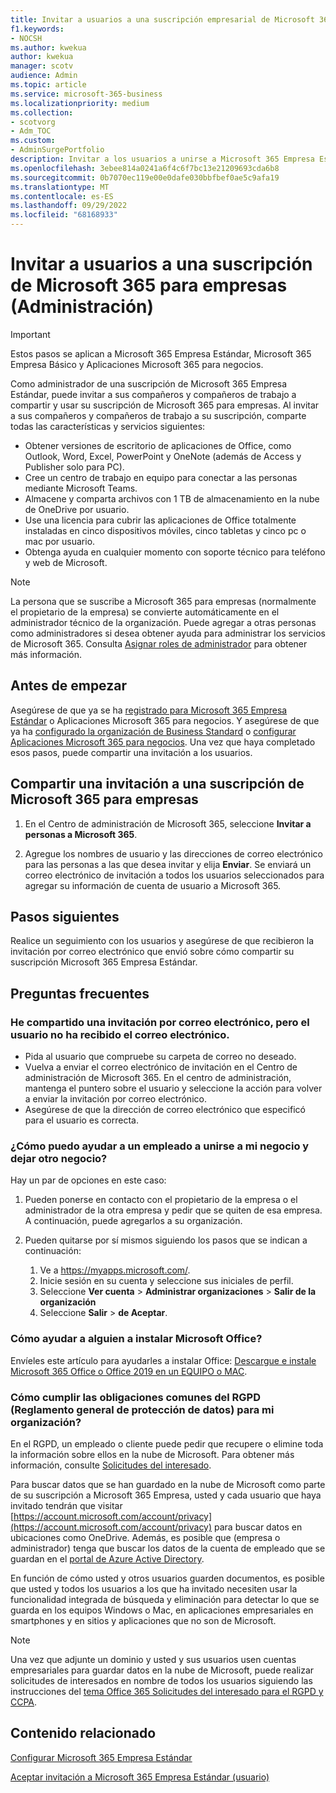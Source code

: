```yaml
---
title: Invitar a usuarios a una suscripción empresarial de Microsoft 365
f1.keywords:
- NOCSH
ms.author: kwekua
author: kwekua
manager: scotv
audience: Admin
ms.topic: article
ms.service: microsoft-365-business
ms.localizationpriority: medium
ms.collection:
- scotvorg
- Adm_TOC
ms.custom:
- AdminSurgePortfolio
description: Invitar a los usuarios a unirse a Microsoft 365 Empresa Estándar organización
ms.openlocfilehash: 3ebee814a0241a6f4c6f7bc13e21209693cda6b8
ms.sourcegitcommit: 0b7070ec119e00e0dafe030bbfbef0ae5c9afa19
ms.translationtype: MT
ms.contentlocale: es-ES
ms.lasthandoff: 09/29/2022
ms.locfileid: "68168933"
---
```

# <a name="invite-users-to-a-microsoft-365-for-business-subscription-admin"></a>Invitar a usuarios a una suscripción de Microsoft 365 para empresas (Administración)

> [!IMPORTANT]
> Estos pasos se aplican a Microsoft 365 Empresa Estándar, Microsoft 365 Empresa Básico y Aplicaciones Microsoft 365 para negocios.

Como administrador de una suscripción de Microsoft 365 Empresa Estándar, puede invitar a sus compañeros y compañeros de trabajo a compartir y usar su suscripción de Microsoft 365 para empresas. Al invitar a sus compañeros y compañeros de trabajo a su suscripción, comparte todas las características y servicios siguientes:

- Obtener versiones de escritorio de aplicaciones de Office, como Outlook, Word, Excel, PowerPoint y OneNote (además de Access y Publisher solo para PC).
- Cree un centro de trabajo en equipo para conectar a las personas mediante Microsoft Teams.
- Almacene y comparta archivos con 1 TB de almacenamiento en la nube de OneDrive por usuario.
- Use una licencia para cubrir las aplicaciones de Office totalmente instaladas en cinco dispositivos móviles, cinco tabletas y cinco pc o mac por usuario.
- Obtenga ayuda en cualquier momento con soporte técnico para teléfono y web de Microsoft.

> [!Note]
> La persona que se suscribe a Microsoft 365 para empresas (normalmente el propietario de la empresa) se convierte automáticamente en el administrador técnico de la organización. Puede agregar a otras personas como administradores si desea obtener ayuda para administrar los servicios de Microsoft 365. Consulta [Asignar roles de administrador](../add-users/assign-admin-roles.md) para obtener más información.

## <a name="before-you-begin"></a>Antes de empezar

Asegúrese de que ya se ha [registrado para Microsoft 365 Empresa Estándar](signup-business-standard.md) o Aplicaciones Microsoft 365 para negocios. Y asegúrese de que ya ha [configurado la organización de Business Standard](../setup/setup-business-standard.md) o [configurar Aplicaciones Microsoft 365 para negocios](../setup/setup-apps-for-business.md). Una vez que haya completado esos pasos, puede compartir una invitación a los usuarios.

## <a name="share-an-invitation-to-a-microsoft-365-for-business-subscription"></a>Compartir una invitación a una suscripción de Microsoft 365 para empresas

1. En el Centro de administración de Microsoft 365, seleccione **Invitar a personas a Microsoft 365**.

2. Agregue los nombres de usuario y las direcciones de correo electrónico para las personas a las que desea invitar y elija **Enviar**. Se enviará un correo electrónico de invitación a todos los usuarios seleccionados para agregar su información de cuenta de usuario a Microsoft 365.

## <a name="next-steps"></a>Pasos siguientes

Realice un seguimiento con los usuarios y asegúrese de que recibieron la invitación por correo electrónico que envió sobre cómo compartir su suscripción Microsoft 365 Empresa Estándar.

## <a name="frequently-asked-questions"></a>Preguntas frecuentes

### <a name="i-shared-an-email-invite-but-the-user-didnt-receive-the-email"></a>He compartido una invitación por correo electrónico, pero el usuario no ha recibido el correo electrónico.

- Pida al usuario que compruebe su carpeta de correo no deseado.
- Vuelva a enviar el correo electrónico de invitación en el Centro de administración de Microsoft 365. En el centro de administración, mantenga el puntero sobre el usuario y seleccione la acción para volver a enviar la invitación por correo electrónico.
- Asegúrese de que la dirección de correo electrónico que especificó para el usuario es correcta.

### <a name="how-can-i-help-an-employee-join-my-business-and-leave-another-business"></a>¿Cómo puedo ayudar a un empleado a unirse a mi negocio y dejar otro negocio?

Hay un par de opciones en este caso:  

1. Pueden ponerse en contacto con el propietario de la empresa o el administrador de la otra empresa y pedir que se quiten de esa empresa. A continuación, puede agregarlos a su organización.  

2. Pueden quitarse por sí mismos siguiendo los pasos que se indican a continuación:

    1. Ve a https://myapps.microsoft.com/.
    2. Inicie sesión en su cuenta y seleccione sus iniciales de perfil.
    3. Seleccione **Ver cuenta** > **Administrar organizaciones** > **Salir de la organización**
    4. Seleccione **Salir** > **de Aceptar**.

### <a name="how-do-i-help-someone-install-microsoft-office"></a>Cómo ayudar a alguien a instalar Microsoft Office?

Envíeles este artículo para ayudarles a instalar Office: [Descargue e instale Microsoft 365 Office o Office 2019 en un EQUIPO o MAC](https://support.microsoft.com/office/download-and-install-or-reinstall-microsoft-365-or-office-2019-on-a-pc-or-mac-4414eaaf-0478-48be-9c42-23adc4716658).

### <a name="how-do-i-meet-common-gdpr-general-data-protection-regulation-obligations-for-my-organization"></a>Cómo cumplir las obligaciones comunes del RGPD (Reglamento general de protección de datos) para mi organización?

En el RGPD, un empleado o cliente puede pedir que recupere o elimine toda la información sobre ellos en la nube de Microsoft. Para obtener más información, consulte [Solicitudes del interesado](/compliance/regulatory/gdpr-data-subject-requests).

Para buscar datos que se han guardado en la nube de Microsoft como parte de su suscripción a Microsoft 365 Empresa, usted y cada usuario que haya invitado tendrán que visitar [https://account.microsoft.com/account/privacy](https://account.microsoft.com/account/privacy) para buscar datos en ubicaciones como OneDrive.  Además, es posible que (empresa o administrador) tenga que buscar los datos de la cuenta de empleado que se guardan en el [portal de Azure Active Directory](/compliance/regulatory/gdpr-dsr-office365).

En función de cómo usted y otros usuarios guarden documentos, es posible que usted y todos los usuarios a los que ha invitado necesiten usar la funcionalidad integrada de búsqueda y eliminación para detectar lo que se guarda en los equipos Windows o Mac, en aplicaciones empresariales en smartphones y en sitios y aplicaciones que no son de Microsoft.

> [!NOTE]
> Una vez que adjunte un dominio y usted y sus usuarios usen cuentas empresariales para guardar datos en la nube de Microsoft, puede realizar solicitudes de interesados en nombre de todos los usuarios siguiendo las instrucciones del [tema Office 365 Solicitudes del interesado para el RGPD y CCPA](/compliance/regulatory/gdpr-dsr-office365).

## <a name="related-content"></a>Contenido relacionado

[Configurar Microsoft 365 Empresa Estándar](../setup/setup-business-standard.md)

[Aceptar invitación a Microsoft 365 Empresa Estándar (usuario)](user-invite-business-standard.md)
